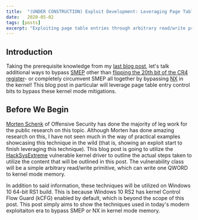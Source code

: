 ```yaml
---
title:  "(UNDER CONSTRUCTION) Exploit Development: Leveraging Page Table Entries for Windows Kernel Exploitation"
date:   2020-05-02
tags: [posts]
excerpt: "Exploiting page table entries through arbitrary read/write primitives to circumvent SMEP, NonPagedPoolNx, and page table randomization"
---
```

Introduction
---

Taking the prerequisite knowledge from my [last blog post](https://connormcgarr.github.io/paging/), let's talk additional ways to bypass [SMEP](https://en.wikipedia.org/wiki/Supervisor_Mode_Access_Prevention) other than [flipping the 20th bit of the CR4 register](https://connormcgarr.github.io/x64-Kernel-Shellcode-Revisited-and-SMEP-Bypass/)- or completely circumvent SMEP all together by bypassing [NX](https://docs.microsoft.com/en-us/windows-hardware/drivers/kernel/no-execute-nonpaged-pool) in the kernel! This blog post in particular will leverage page table entry control bits to bypass these kernel mode mitigations.

Before We Begin
---

[Morten Schenk](https://twitter.com/blomster81?lang=en) of Offensive Security has done the majority of leg work for the public research on this topic. Although Morten has done amazing research on this, I have not seen much in the way of practical examples showcasing this technique in the wild (that is, showing an exploit start to finish leveraging this technique). This blog post is going to utilize the [HackSysExtreme](https://github.com/hacksysteam/HackSysExtremeVulnerableDriver/tree/v2.0.0/Driver) vulnerable kernel driver to outline the actual steps taken to utilize the content that will be outlined in this post. The vulnerability class will be a simple arbitrary read/write primitive, which can write one QWORD to kernel mode memory.

In addition to said information, these techniques will be utilized on Windows 10 64-bit RS1 build. This is because Windows 10 RS2 has kernel Control Flow Guard (kCFG) enabled by default, which is beyond the scope of this post. This post simply aims to show the techniques used in today's modern exploitaiton era to bypass SMEP or NX in kernel mode memory.
